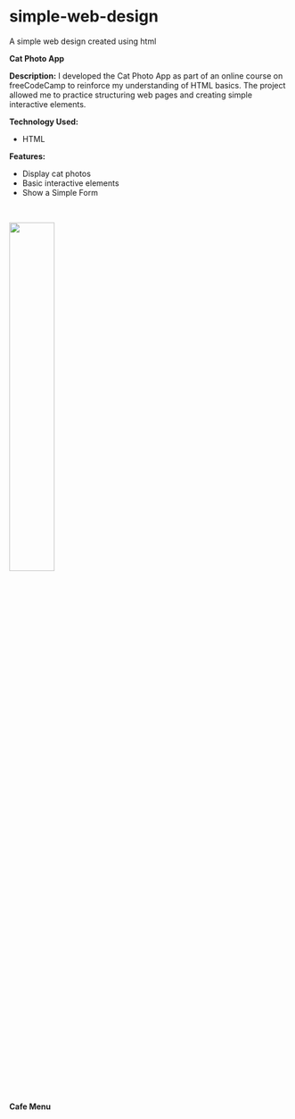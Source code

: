 # simple-web-design
A simple web design created using html

**Cat Photo App**

**Description:** I developed the Cat Photo App as part of an online course on freeCodeCamp to reinforce my understanding of HTML basics. The project allowed me to practice structuring web pages and creating simple interactive elements.

**Technology Used:**
- HTML

**Features:**
- Display cat photos
- Basic interactive elements
- Show a Simple Form

<br>
<p >
  <img src="https://github.com/AGEugenio/simple-web-design/assets/113889259/6a2d9541-779e-4e90-bf59-940325e1f7a4" width="40%">
</p>

**Cafe Menu**



